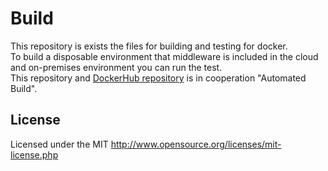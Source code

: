 # Build
This repository is exists the files for building and testing for docker.  
To build a disposable environment that middleware is included in the cloud and on-premises environment you can run the test.  
This repository and [DockerHub repository](https://hub.docker.com/u/webstream/) is in cooperation "Automated Build".

## License
Licensed under the MIT
http://www.opensource.org/licenses/mit-license.php
